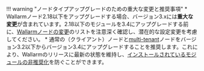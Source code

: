 !!! warning "ノードタイプアップグレードのための重大な変更と推奨事項"
    * Wallarmノード2.18以下をアップグレードする場合、バージョン3.xには**重大な変更**が含まれています。2.18以下のモジュールを3.4にアップグレードする前に、[Wallarmノードの変更](what-is-new.md)のリストを注意深く確認し、潜在的な設定変更を考慮してください。
    * 通常の（クライアント）ノードと[multi-tenant](../installation/multi-tenant/overview.md)ノードをバージョン3.2以下からバージョン3.4にアップグレードすることを推奨します。これにより、Wallarmのリリースに最新の状態を維持し、[インストールされているモジュールの非推奨化](versioning-policy.md#version-support)を防ぐことができます。